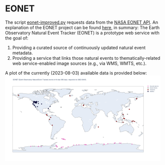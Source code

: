 # EONET #
The script [eonet-improved.py](./eonet-improved.py) requests data from the [NASA EONET API](https://eonet.gsfc.nasa.gov/docs/v2.1). An explanation of the EONET project can be found [here](https://eonet.gsfc.nasa.gov/what-is-eonet), in summary: The Earth Observatory Natural Event Tracker (EONET) is a prototype web service with the goal of:

  1. Providing a curated source of continuously updated natural event metadata.
  2. Providing a service that links those natural events to thematically-related web service-enabled image sources (e.g., via WMS, WMTS, etc.).

A plot of the currently (2023-08-03) available data is provided below:
![](./eonet/eonet_events_plot.png)
